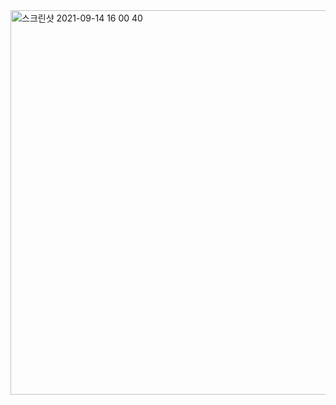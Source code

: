 <img width="615" alt="스크린샷 2021-09-14 16 00 40" src="https://user-images.githubusercontent.com/80348069/133272604-f181c246-fd7d-4c9b-b432-adb08f7d7fa1.png">
